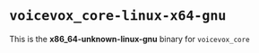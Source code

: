 # `voicevox_core-linux-x64-gnu`

This is the **x86_64-unknown-linux-gnu** binary for `voicevox_core`
